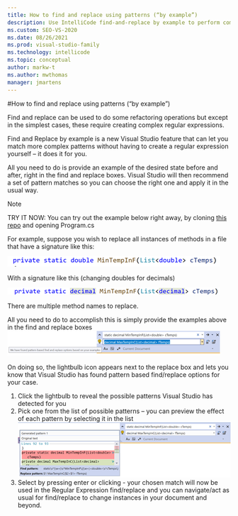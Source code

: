 ```yaml
---
title: How to find and replace using patterns (“by example”)
description: Use IntelliCode find-and-replace by example to perform complex find/replaces without needing to author your own regular expressions.
ms.custom: SEO-VS-2020
ms.date: 08/26/2021
ms.prod: visual-studio-family
ms.technology: intellicode
ms.topic: conceptual
author: markw-t
ms.author: mwthomas
manager: jmartens
---
```

#How to find and replace using patterns (“by example”)

Find and replace can be used to do some refactoring operations but except in the simplest cases, these require creating complex regular expressions.  

Find and Replace by example is a new Visual Studio feature that can let you match more complex patterns without having to create a regular expression yourself – it does it for you.

All you need to do is provide an example of the desired state before and after, right in the find and replace boxes.  Visual Studio will then recommend a set of pattern matches so you can choose the right one and apply it in the usual way.

>[!NOTE] 
>TRY IT NOW: 
>You can try out the example below right away, by cloning [this repo](https://github.com/markw-t/NewFtoC) and opening Program.cs

For example, suppose you wish to replace all instances of methods in a file that have a signature like this:

![Find replace by example code before](../media/intellicode-frbe-before-code.png)

With a signature like this (changing doubles for decimals)

![Find replace by example code after](../media/intellicode-frbe-after-code.png)

There are multiple method names to replace.

All you need to do to accomplish this is simply provide the examples above in the find and replace boxes
![Find replace by example find box and replace box populated and suggestions found](../media/intellicode-frbe-suggestions-found.png)

On doing so, the lightbulb icon appears next to the replace box and lets you know that Visual Studio has found pattern based find/replace options for your case. 
1.	Click the lightbulb to reveal the possible patterns Visual Studio has detected for you
2.	Pick one from the list of possible patterns – you can preview the effect of each pattern by selecting it in the list
![Find replace by example list of suggestions found](../media/intellicode-frbe-suggestions-list.png)
3.	Select by pressing enter or clicking - your chosen match will now be used in the Regular Expression find/replace and you can navigate/act as usual for find/replace to change instances in your document and beyond.
